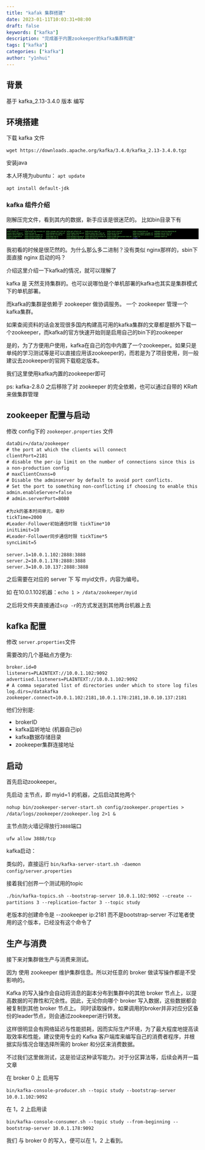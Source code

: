 ```yaml
---
title: "kafak 集群搭建"
date: 2023-01-11T10:03:31+08:00
draft: false
keywords: ["kafka"]
description: "完成基于内置zookeeper的kafka集群构建"
tags: ["kafka"]
categories: ["kafka"]
author: "y1nhui"
---
```


## 背景

基于 kafka_2.13-3.4.0 版本 编写

## 环境搭建

下载 kafka 文件

`wget https://downloads.apache.org/kafka/3.4.0/kafka_2.13-3.4.0.tgz`

安装java

本人环境为ubuntu：
`apt update`

`apt install default-jdk`

### kafka 组件介绍

刚解压完文件，看到其内的数据，新手应该是很迷茫的。
比如bin目录下有

![ls bin](/static/kafka/kafka-1.png)

我初看的时候是很茫然的。为什么那么多二进制？没有类似 nginx那样的，sbin下面直接 nginx 启动的吗？

介绍这里介绍一下kafka的情况，就可以理解了

kafka 是 天然支持集群的。也可以说哪怕是个单机部署的kafka也其实是集群模式下的单机部署。

而kafka的集群是依赖于 zookeeper 做协调服务。 一个 zookeeper 管理一个kafka集群。

如果查阅资料的话会发现很多国内构建高可用的kafka集群的文章都是额外下载一个zookeeper，而kafka的官方快速开始则是启用自己的bin下的zookeeper

是的，为了方便用户使用，kafka在自己的包中内置了一个zookeeper。如果只是单纯的学习测试等是可以直接应用该zookeeper的，而若是为了项目使用，则一般建议去zookeeper的官网下载稳定版本。

我们这里使用kafka内置的zookeeper即可

ps: kafka-2.8.0 之后移除了对 zookeeper 的完全依赖，也可以通过自带的 KRaft 来做集群管理

## zookeeper 配置与启动

修改 config下的 `zookeeper.properties` 文件

``` properties
dataDir=/data/zookeeper
# the port at which the clients will connect
clientPort=2181
# disable the per-ip limit on the number of connections since this is a non-production config
# maxClientCnxns=0
# Disable the adminserver by default to avoid port conflicts.
# Set the port to something non-conflicting if choosing to enable this
admin.enableServer=false
# admin.serverPort=8080

#为zk的基本时间单元，毫秒
tickTime=2000
#Leader-Follower初始通信时限 tickTime*10
initLimit=10
#Leader-Follower同步通信时限 tickTime*5
syncLimit=5

server.1=10.0.1.102:2888:3888
server.2=10.0.1.178:2888:3888
server.3=10.0.10.137:2888:3888
```

之后需要在对应的 server 下 写 myid文件，内容为编号。

如 在10.0.1.102机器：`echo 1 > /data/zookeeper/myid`

之后将文件夹直接通过`scp -r`的方式发送到其他两台机器上去

## kafka 配置

修改 `server.properties`文件

需要改的几个基础点方便为:

```properties
broker.id=0
listeners=PLAINTEXT://10.0.1.102:9092
advertised.listeners=PLAINTEXT://10.0.1.102:9092
# A comma separated list of directories under which to store log files
log.dirs=/datakafka
zookeeper.connect=10.0.1.102:2181,10.0.1.178:2181,10.0.10.137:2181
```

他们分别是:

- brokerID
- kafka监听地址 (机器自己ip)
- kafka数据存储目录
- zookeeper集群连接地址

## 启动

首先启动zookeeper。

先启动 主节点，即 myid=1 的机器，之后启动其他两个

`nohup bin/zookeeper-server-start.sh config/zookeeper.properties > /data/logs/zookeeper/zookeeper.log 2>1 &`

主节点防火墙记得放行`3888`端口

`ufw allow 3888/tcp`

kafka启动：

类似的，直接运行 `bin/kafka-server-start.sh -daemon config/server.properties`

接着我们创界一个测试用的topic

 `./bin/kafka-topics.sh --bootstrap-server 10.0.1.102:9092 --create --partitions 3 --replication-factor 3 --topic study`

老版本的创建命令是 --zookeeper ip:2181 而不是bootstrap-server 不过笔者使用的这个版本，已经没有这个命令了

## 生产与消费

 接下来对集群做生产与消费来测试。

 因为 使用 zookeeper 维护集群信息。所以对任意的 broker 做读写操作都是不受影响的。

Kafka 的写入操作会自动将消息的副本分布到集群中的其他 broker 节点上，以提高数据的可靠性和冗余性。因此，无论你向哪个 broker 写入数据，这些数据都会被复制到其他 broker 节点上。
同时读取操作，如果调用的broker并非对应分区备份的leader节点，则会通过zookeeper进行转发。

这样很明显会有网络延迟与性能损耗，因而实际生产环境，为了最大程度地提高读取效率和性能，建议使用专业的 Kafka 客户端库来编写自己的消费者程序，并根据实际情况合理选择所需的 broker 和分区来消费数据。

不过我们这里做测试，这是验证这种读写能力。对于分区算法等，后续会再开一篇文章

在 broker 0 上 启用写

`bin/kafka-console-producer.sh --topic study --bootstrap-server 10.0.1.102:9092`

在 1，2 上启用读

`bin/kafka-console-consumer.sh --topic study --from-beginning --bootstrap-server 10.0.1.178:9092`

我们 与 broker 0 的写入，便可以在 1，2 上看到。